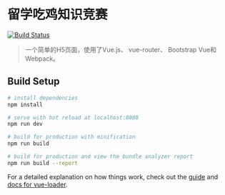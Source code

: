# 留学吃鸡知识竞赛
[![Build Status](https://travis-ci.org/TonyLianLong/LiuXueEatChicken.svg?branch=master)](https://travis-ci.org/TonyLianLong/LiuXueEatChicken)
> 一个简单的H5页面，使用了Vue.js、 vue-router、 Bootstrap Vue和Webpack。

## Build Setup

``` bash
# install dependencies
npm install

# serve with hot reload at localhost:8080
npm run dev

# build for production with minification
npm run build

# build for production and view the bundle analyzer report
npm run build --report
```

For a detailed explanation on how things work, check out the [guide](http://vuejs-templates.github.io/webpack/) and [docs for vue-loader](http://vuejs.github.io/vue-loader).
